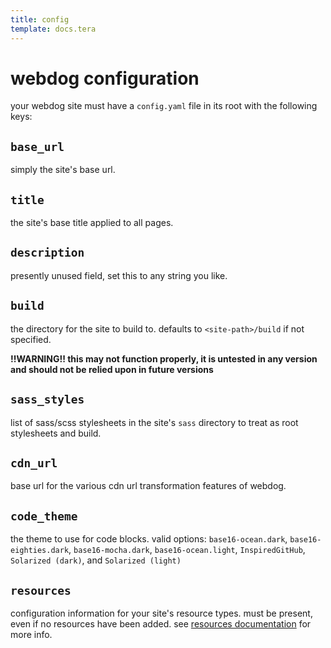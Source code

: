 ```yaml
---
title: config
template: docs.tera
---
```


# webdog configuration

your webdog site must have a `config.yaml` file in its root with the following keys:

## `base_url`

simply the site's base url.

## `title`

the site's base title applied to all pages.

## `description`

presently unused field, set this to any string you like.

## `build`

the directory for the site to build to. defaults to `<site-path>/build` if not specified.

**!!WARNING!! this may not function properly, it is untested in any version and should not be relied upon in future versions**

## `sass_styles`

list of sass/scss stylesheets in the site's `sass` directory to treat as root stylesheets and build.

## `cdn_url`

base url for the various cdn url transformation features of webdog.

## `code_theme`

the theme to use for code blocks. valid options: `base16-ocean.dark`, `base16-eighties.dark`, `base16-mocha.dark`, `base16-ocean.light`, `InspiredGitHub`, `Solarized (dark)`, and `Solarized (light)`

## `resources`

configuration information for your site's resource types. must be present, even if no resources have been added. see <a href="resources">resources documentation</a> for more info.
